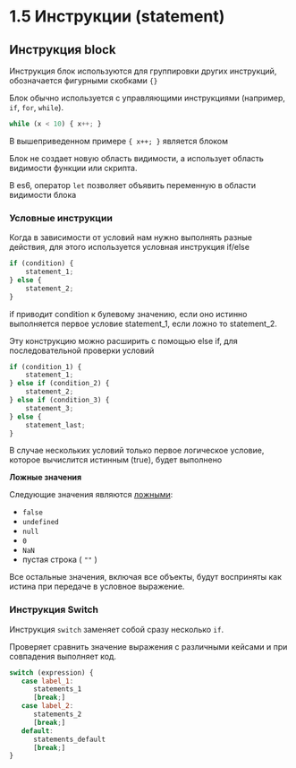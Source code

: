 # 1.5 Инструкции \(statement\)

## Инструкция block

Инструкция блок используются для группировки других инструкций, обозначается фигурными скобками `{}`

Блок обычно используется с управляющими инструкциями \(например, `if`, `for`, `while`\).

```javascript
while (x < 10) { x++; }
```

В вышеприведенном примере `{ x++; }` является блоком

Блок не создает новую область видимости, а использует область видимости функции или скрипта.

В es6, оператор `let` позволяет объявить переменную в области видимости блока

### Условные инструкции

Когда в зависимости от условий нам нужно выполнять разные действия, для этого используется условная инструкция if/else 

```javascript
if (condition) {
    statement_1;
} else {
    statement_2;
}
```

if приводит condition к булевому значению, если оно истинно выполняется первое условие statement\_1, если ложно то statement\_2.

Эту конструкцию можно расширить с помощью else if, для последовательной проверки условий

```javascript
if (condition_1) { 
    statement_1;
} else if (condition_2) {
    statement_2;
} else if (condition_3) { 
    statement_3; 
} else { 
    statement_last;
}
```

В случае нескольких условий только первое логическое условие, которое вычислится истинным \(true\), будет выполнено

**Ложные значения**

Следующие значения являются [ложными](https://developer.mozilla.org/ru/docs/Glossary/Falsy):

* `false`
* `undefined`
* `null`
* `0`
* `NaN`
* пустая строка \( `""` \)

Все остальные значения, включая все объекты, будут восприняты как истина при передаче в условное выражение.

### Инструкция Switch

Инструкция `switch` заменяет собой сразу несколько `if`.

Проверяет сравнить значение выражения с различными кейсами и при совпадения выполняет код.

```javascript
switch (expression) {
   case label_1:
      statements_1
      [break;]
   case label_2:
      statements_2
      [break;]
   default:
      statements_default
      [break;]
}
```

